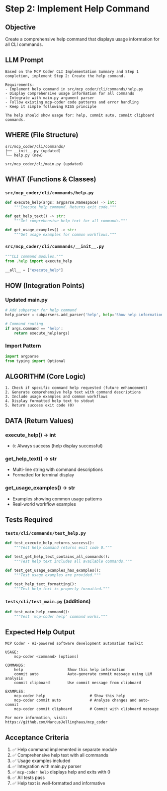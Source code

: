 # Step 2: Implement Help Command

## Objective
Create a comprehensive help command that displays usage information for all CLI commands.

## LLM Prompt
```
Based on the MCP Coder CLI Implementation Summary and Step 1 completion, implement Step 2: Create the help command.

Requirements:
- Implement help command in src/mcp_coder/cli/commands/help.py
- Display comprehensive usage information for all commands
- Integrate with main.py argument parser
- Follow existing mcp-coder code patterns and error handling
- Keep it simple following KISS principle

The help should show usage for: help, commit auto, commit clipboard commands.
```

## WHERE (File Structure)
```
src/mcp_coder/cli/commands/
├── __init__.py (updated)
└── help.py (new)

src/mcp_coder/cli/main.py (updated)
```

## WHAT (Functions & Classes)

### `src/mcp_coder/cli/commands/help.py`
```python
def execute_help(args: argparse.Namespace) -> int:
    """Execute help command. Returns exit code."""

def get_help_text() -> str:
    """Get comprehensive help text for all commands."""

def get_usage_examples() -> str:
    """Get usage examples for common workflows."""
```

### `src/mcp_coder/cli/commands/__init__.py`
```python
"""CLI command modules."""
from .help import execute_help

__all__ = ["execute_help"]
```

## HOW (Integration Points)

### Updated main.py
```python
# Add subparser for help command
help_parser = subparsers.add_parser('help', help='Show help information')

# Command routing
if args.command == 'help':
    return execute_help(args)
```

### Import Pattern
```python
import argparse
from typing import Optional
```

## ALGORITHM (Core Logic)
```
1. Check if specific command help requested (future enhancement)
2. Generate comprehensive help text with command descriptions
3. Include usage examples and common workflows
4. Display formatted help text to stdout
5. Return success exit code (0)
```

## DATA (Return Values)

### execute_help() → int
- `0`: Always success (help display successful)

### get_help_text() → str
- Multi-line string with command descriptions
- Formatted for terminal display

### get_usage_examples() → str
- Examples showing common usage patterns
- Real-world workflow examples

## Tests Required

### `tests/cli/commands/test_help.py`
```python
def test_execute_help_returns_success():
    """Test help command returns exit code 0."""

def test_get_help_text_contains_all_commands():
    """Test help text includes all available commands."""

def test_get_usage_examples_has_examples():
    """Test usage examples are provided."""

def test_help_text_formatting():
    """Test help text is properly formatted."""
```

### `tests/cli/test_main.py` (additions)
```python
def test_main_help_command():
    """Test 'mcp-coder help' command works."""
```

## Expected Help Output
```
MCP Coder - AI-powered software development automation toolkit

USAGE:
    mcp-coder <command> [options]

COMMANDS:
    help                    Show this help information
    commit auto             Auto-generate commit message using LLM analysis
    commit clipboard        Use commit message from clipboard

EXAMPLES:
    mcp-coder help                    # Show this help
    mcp-coder commit auto             # Analyze changes and auto-commit
    mcp-coder commit clipboard        # Commit with clipboard message

For more information, visit: https://github.com/MarcusJellinghaus/mcp_coder
```

## Acceptance Criteria
1. ✅ Help command implemented in separate module
2. ✅ Comprehensive help text with all commands
3. ✅ Usage examples included
4. ✅ Integration with main.py parser
5. ✅ `mcp-coder help` displays help and exits with 0
6. ✅ All tests pass
7. ✅ Help text is well-formatted and informative

